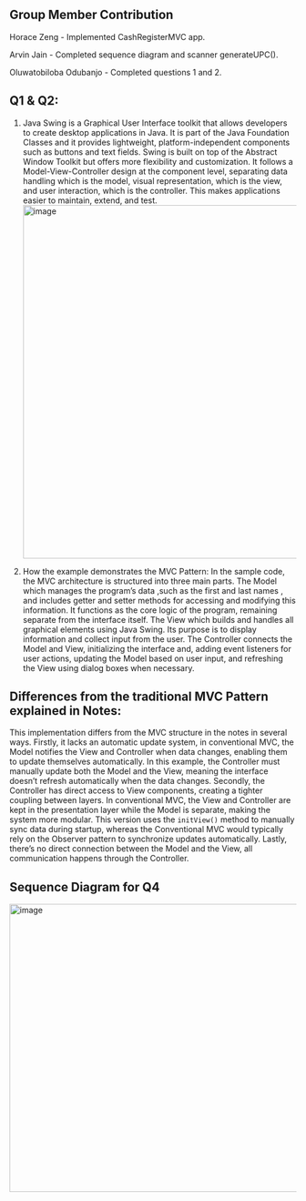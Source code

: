 ## Group Member Contribution

Horace Zeng - Implemented CashRegisterMVC app.

Arvin Jain - Completed sequence diagram and scanner generateUPC().

Oluwatobiloba Odubanjo - Completed questions 1 and 2.

## Q1 & Q2:

1. Java Swing is a Graphical User Interface toolkit that allows developers to create desktop applications in Java. It is part of the Java Foundation Classes and it provides lightweight, platform-independent components such as buttons and text fields. Swing is built on top of the Abstract Window Toolkit but offers more flexibility and customization. It follows a Model-View-Controller design at the component level, separating data handling which is the model, visual representation, which is the view, and user interaction, which is the controller. This makes applications easier to maintain, extend, and test.
   <img width="1052" height="621" alt="image" src="https://github.com/user-attachments/assets/79e4db7e-63f3-44a8-9b41-0d064d4a9293" />

   
2. How the example demonstrates the MVC Pattern:
In the sample code, the MVC architecture is structured into three main parts. The Model which manages the program’s data ,such as the first and last names , and includes getter and setter methods for accessing and modifying this information. It functions as the core logic of the program, remaining separate from the interface itself. The View which builds and handles all graphical elements using Java Swing. Its purpose is to display information and collect input from the user. The Controller connects the Model and View, initializing the interface and, adding event listeners for user actions, updating the Model based on user input, and refreshing the View using dialog boxes when necessary.

## Differences from the traditional MVC Pattern explained in Notes:

This implementation differs from the MVC structure in the notes in several ways. Firstly, it lacks an automatic update system, in conventional MVC, the Model notifies the View and Controller when data changes, enabling them to update themselves automatically. In this example, the Controller must manually update both the Model and the View, meaning the interface doesn’t refresh automatically when the data changes. Secondly, the Controller has direct access to View components, creating a tighter coupling between layers. In conventional MVC, the View and Controller are kept in the presentation layer while the Model is separate, making the system more modular. This version uses the `initView()` method to manually sync data during startup, whereas the Conventional MVC would typically rely on the Observer pattern to synchronize updates automatically. Lastly, there’s no direct connection between the Model and the View, all communication happens through the Controller.

## Sequence Diagram for Q4

<img width="898" height="506" alt="image" src="https://github.com/user-attachments/assets/42d69da2-425c-418d-89fb-18b03f464c01" />
